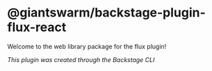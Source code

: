 # @giantswarm/backstage-plugin-flux-react

Welcome to the web library package for the flux plugin!

_This plugin was created through the Backstage CLI_
